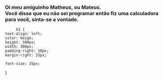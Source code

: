 <h3>Oi meu amiguinho Matheus, ou Mateus.<br>
         Você disse que eu não sei programar então fiz uma calculadora para você, sinta-se a vontade. </h1>

         h3 {
    text-align: left;
    color: beige;
    height: 500px;
    width: 300px;
    padding-right: 10px;
    margin-right: 21px;
    
    font-size: 35px;
}
